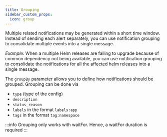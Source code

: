 ```yaml
---
title: Grouping
sidebar_custom_props:
  icon: group
---
```


Multiple related notifications may be generated within a short time window. Instead of sending each alert separately,
you can use notification grouping to consolidate multiple events into a single message.

_Example_: When a multiple Helm releases are failing to upgrade because of common dependency not being available,
you can use notification grouping to consolidate the notifications for all the affected helm releases into a single message.

The `groupBy` parameter allows you to define how notifications should be grouped.
Grouping can be done via

- `type` (type of the config)
- `description`
- `status_reason`
- `labels` in the format `labels:app`
- `tags` in the format `tag:namespace`

:::info
Grouping only works with waitFor.
Hence, a waitFor duration is required
:::

```yaml title="" file=<rootDir>/modules/mission-control/fixtures/notifications/config-health.yaml {11-12}

```
